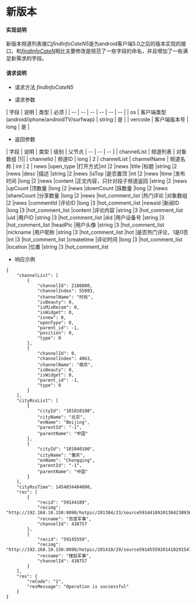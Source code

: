 # 新版本

#### **实现说明**  

新版本频道列表接口*findInfoCateN5*是为android客户端5.0之后的版本实现的接口，和[*findInfoCateN*](findInfoCateN.html)相比主要修改是规范了一些字段的命名，并且增加了一些满足新需求的字段。

#### **请求说明**

* 请求方法 *findInfoCateN5*

* 请求参数

| 字段 | 说明 | 类型 | 必须 |
| -- | -- | -- | -- | -- | -- |
| os | 客户端类型(android/iphone/androidTV/surfwap) | string | 是 |
| vercode | 客户端版本号 | long | 是 |

* 返回参数

| 字段 | 说明 | 类型 | 级别 | 父节点
| -- | -- | -- |
| channelList | 频道列表 | 对象数组 |1||
| channelId | 频道ID | long | 2 | channelList
| channelName | 频道名称 | int | 2 | news
|open_type |打开方式|int	|2	|news
|title	|标题 |string	|2	|news
|desc	|描述 |string 	|2	|news
|isTop	|是否置顶	|int |2	|news
|time	|发布时间	|long |2	|news
|content	|正文内容，只针对段子频道返回	|string |2	|news
|upCount	|顶数量 |long	|2	|news
|downCount	|踩数量 |long	|2	|news
|shareCount	|分享数量 |long	|2	|news
|hot_comment_list	|热门评论 |对象数组	|2	|news
|commentId	|评论ID |long	|3	|hot_comment_list
|newsid	|新闻ID |long	|3	|hot_comment_list
|content	|评论内容 |string	|3	|hot_comment_list
|uid	|用户ID |string	|3	|hot_comment_list
|did	|用户设备号 |string	|3	|hot_comment_list
|headPic	|用户头像 |string	|3	|hot_comment_list
|nickname	|用户昵称 |string	|3	|hot_comment_list
|hot	|是否热门评论，1是0否 |int	|3	|hot_comment_list
|createtime	|评论时间 |long	|3	|hot_comment_list
|location	|位置 |string	|3	|hot_comment_list


* 响应示例

```
{
    "channelList": [
        {
            "channelId": 2186000, 
            "channelIndex": 55093, 
            "channelName": "时尚", 
            "isBeauty": 0, 
            "isMixRecom": 0, 
            "isWidget": 0, 
            "isnew": 0, 
            "openType": 0, 
            "parent_id": -1, 
            "position": 0, 
            "type": 0
        },
        {
            "channelId": 0, 
            "channelIndex": 4063, 
            "channelName": "南京", 
            "isBeauty": 0, 
            "isWidget": 0, 
            "parent_id": -1, 
            "type": 0
        }
    ], 
    "cityRssList": [
        {
            "cityId": "101010100", 
            "cityName": "北京", 
            "enName": "Beijing", 
            "parentId": "-1", 
            "parentName": "中国"
        }, 
        {
            "cityId": "101040100", 
            "cityName": "重庆", 
            "enName": "Chongqing", 
            "parentId": "-1", 
            "parentName": "中国"
        }
    ], 
    "cityRssTime": 1454034404000, 
    "rec": [
        {
            "recid": "59144189", 
            "recimg": "http://192.168.10.150:8090/hotpic/201304/23/source5914418920130423093651.png", 
            "recname": "百度军事", 
            "channelId": 438757
        }, 
        {
            "recid": "59145559", 
            "recimg": "http://192.168.10.150:8090/hotpic/201410/29/source5914555920141029154113.jpg", 
            "recname": "搜狐军事", 
            "channelId": 438757
        }
    ], 
    "res": {
        "reCode": "1", 
        "resMessage": "Operation is successful"
    }
}
```